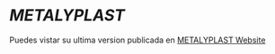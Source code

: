 # **_METALYPLAST_**

Puedes vistar su ultima version publicada en [METALYPLAST Website](https://metalyplast.rapetitc.tech/)
